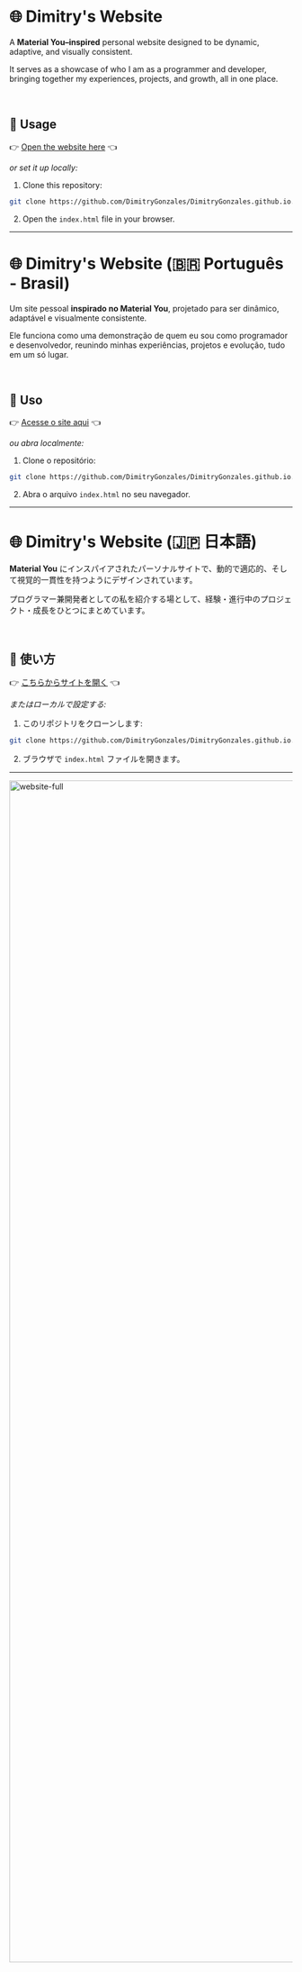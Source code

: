 # 🌐 Dimitry's Website

A **Material You–inspired** personal website designed to be dynamic, adaptive, and visually consistent.

It serves as a showcase of who I am as a programmer and developer, bringing together my experiences, projects, and growth, all in one place.

<br>

## 🚀 Usage

👉 [Open the website here](https://DimitryGonzales.github.io) 👈

*or set it up locally:*

1. Clone this repository:

```bash
git clone https://github.com/DimitryGonzales/DimitryGonzales.github.io.git
```

2. Open the `index.html` file in your browser.

---

# 🌐 Dimitry's Website (🇧🇷 Português - Brasil)

Um site pessoal **inspirado no Material You**, projetado para ser dinâmico, adaptável e visualmente consistente.

Ele funciona como uma demonstração de quem eu sou como programador e desenvolvedor, reunindo minhas experiências, projetos e evolução, tudo em um só lugar.

<br>

## 🚀 Uso

👉 [Acesse o site aqui](https://DimitryGonzales.github.io) 👈

*ou abra localmente:*

1. Clone o repositório:

```bash
git clone https://github.com/DimitryGonzales/DimitryGonzales.github.io.git
```

2. Abra o arquivo `index.html` no seu navegador.

---

# 🌐 Dimitry's Website (🇯🇵 日本語)

**Material You** にインスパイアされたパーソナルサイトで、動的で適応的、そして視覚的一貫性を持つようにデザインされています。

プログラマー兼開発者としての私を紹介する場として、経験・進行中のプロジェクト・成長をひとつにまとめています。

<br>

## 🚀 使い方

👉 [こちらからサイトを開く](https://DimitryGonzales.github.io) 👈

*またはローカルで設定する:*

1. このリポジトリをクローンします:

```bash
git clone https://github.com/DimitryGonzales/DimitryGonzales.github.io.git
```

2. ブラウザで `index.html` ファイルを開きます。

---

<img width="1920" height="2099" alt="website-full" src="https://github.com/user-attachments/assets/cafd4b4c-5923-4bdc-bc40-6d6517f0890d" />

